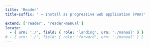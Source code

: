 ```yaml
---
title: 'Reader'
title-suffix: ' – Install as progressive web application (PWA)'

extend: ['reader', 'reader-manual']
locate:
  - { urn: './', field: { role: 'landing', urn: './manual' } }
# - { urn: './', field: { role: 'forward', urn: './manual' } }
---
```

